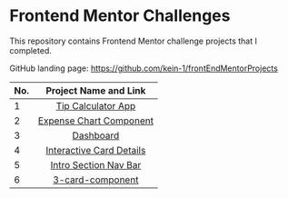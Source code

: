 # Frontend Mentor Challenges

This repository contains Frontend Mentor challenge projects that I completed.


GitHub landing page: https://github.com/kein-1/frontEndMentorProjects


| No. |     Project Name and Link                           |       
| --- |:---------------------------------------------------:| 
| 1   | [Tip Calculator App](https://tip-calculator-app-eb8.pages.dev/)|      
| 2   | [Expense Chart Component](https://expense-app-1vt.pages.dev/)|      
| 3   | [Dashboard](https://69b5de9a.time-tracking-dashboard-3y5.pages.dev/)|      
| 4   | [Interactive Card Details](https://interactive-card.pages.dev/)|   
| 5   | [Intro Section Nav Bar](https://interactive-card.pages.dev/)|
| 6   | [3-card-component](https://3-card-component.pages.dev/)|

